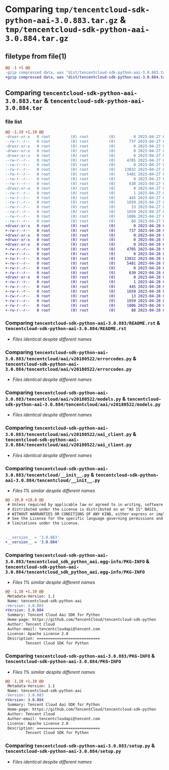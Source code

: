 # Comparing `tmp/tencentcloud-sdk-python-aai-3.0.883.tar.gz` & `tmp/tencentcloud-sdk-python-aai-3.0.884.tar.gz`

## filetype from file(1)

```diff
@@ -1 +1 @@
-gzip compressed data, was "dist/tencentcloud-sdk-python-aai-3.0.883.tar", last modified: Thu Apr 27 00:15:04 2023, max compression
+gzip compressed data, was "dist/tencentcloud-sdk-python-aai-3.0.884.tar", last modified: Fri Apr 28 01:54:50 2023, max compression
```

## Comparing `tencentcloud-sdk-python-aai-3.0.883.tar` & `tencentcloud-sdk-python-aai-3.0.884.tar`

### file list

```diff
@@ -1,19 +1,19 @@
-drwxr-xr-x   0 root         (0) root         (0)        0 2023-04-27 00:15:04.000000 tencentcloud-sdk-python-aai-3.0.883/
--rw-r--r--   0 root         (0) root         (0)      737 2023-04-27 00:15:04.000000 tencentcloud-sdk-python-aai-3.0.883/README.rst
-drwxr-xr-x   0 root         (0) root         (0)        0 2023-04-27 00:15:04.000000 tencentcloud-sdk-python-aai-3.0.883/tencentcloud/
-drwxr-xr-x   0 root         (0) root         (0)        0 2023-04-27 00:15:04.000000 tencentcloud-sdk-python-aai-3.0.883/tencentcloud/aai/
-drwxr-xr-x   0 root         (0) root         (0)        0 2023-04-27 00:15:04.000000 tencentcloud-sdk-python-aai-3.0.883/tencentcloud/aai/v20180522/
--rw-r--r--   0 root         (0) root         (0)     4705 2023-04-27 00:15:04.000000 tencentcloud-sdk-python-aai-3.0.883/tencentcloud/aai/v20180522/errorcodes.py
--rw-r--r--   0 root         (0) root         (0)        0 2023-04-27 00:15:04.000000 tencentcloud-sdk-python-aai-3.0.883/tencentcloud/aai/v20180522/__init__.py
--rw-r--r--   0 root         (0) root         (0)    13032 2023-04-27 00:15:04.000000 tencentcloud-sdk-python-aai-3.0.883/tencentcloud/aai/v20180522/models.py
--rw-r--r--   0 root         (0) root         (0)     5481 2023-04-27 00:15:04.000000 tencentcloud-sdk-python-aai-3.0.883/tencentcloud/aai/v20180522/aai_client.py
--rw-r--r--   0 root         (0) root         (0)        0 2023-04-27 00:15:04.000000 tencentcloud-sdk-python-aai-3.0.883/tencentcloud/aai/__init__.py
--rw-r--r--   0 root         (0) root         (0)      630 2023-04-27 00:15:04.000000 tencentcloud-sdk-python-aai-3.0.883/tencentcloud/__init__.py
-drwxr-xr-x   0 root         (0) root         (0)        0 2023-04-27 00:15:04.000000 tencentcloud-sdk-python-aai-3.0.883/tencentcloud_sdk_python_aai.egg-info/
--rw-r--r--   0 root         (0) root         (0)        1 2023-04-27 00:15:04.000000 tencentcloud-sdk-python-aai-3.0.883/tencentcloud_sdk_python_aai.egg-info/dependency_links.txt
--rw-r--r--   0 root         (0) root         (0)      445 2023-04-27 00:15:04.000000 tencentcloud-sdk-python-aai-3.0.883/tencentcloud_sdk_python_aai.egg-info/SOURCES.txt
--rw-r--r--   0 root         (0) root         (0)     1659 2023-04-27 00:15:04.000000 tencentcloud-sdk-python-aai-3.0.883/tencentcloud_sdk_python_aai.egg-info/PKG-INFO
--rw-r--r--   0 root         (0) root         (0)       13 2023-04-27 00:15:04.000000 tencentcloud-sdk-python-aai-3.0.883/tencentcloud_sdk_python_aai.egg-info/top_level.txt
--rw-r--r--   0 root         (0) root         (0)     1659 2023-04-27 00:15:04.000000 tencentcloud-sdk-python-aai-3.0.883/PKG-INFO
--rw-r--r--   0 root         (0) root         (0)     1006 2023-04-27 00:15:04.000000 tencentcloud-sdk-python-aai-3.0.883/setup.py
--rw-r--r--   0 root         (0) root         (0)       88 2023-04-27 00:15:04.000000 tencentcloud-sdk-python-aai-3.0.883/setup.cfg
+drwxr-xr-x   0 root         (0) root         (0)        0 2023-04-28 01:54:50.000000 tencentcloud-sdk-python-aai-3.0.884/
+-rw-r--r--   0 root         (0) root         (0)      737 2023-04-28 01:54:50.000000 tencentcloud-sdk-python-aai-3.0.884/README.rst
+drwxr-xr-x   0 root         (0) root         (0)        0 2023-04-28 01:54:50.000000 tencentcloud-sdk-python-aai-3.0.884/tencentcloud/
+drwxr-xr-x   0 root         (0) root         (0)        0 2023-04-28 01:54:50.000000 tencentcloud-sdk-python-aai-3.0.884/tencentcloud/aai/
+drwxr-xr-x   0 root         (0) root         (0)        0 2023-04-28 01:54:50.000000 tencentcloud-sdk-python-aai-3.0.884/tencentcloud/aai/v20180522/
+-rw-r--r--   0 root         (0) root         (0)     4705 2023-04-28 01:54:50.000000 tencentcloud-sdk-python-aai-3.0.884/tencentcloud/aai/v20180522/errorcodes.py
+-rw-r--r--   0 root         (0) root         (0)        0 2023-04-28 01:54:50.000000 tencentcloud-sdk-python-aai-3.0.884/tencentcloud/aai/v20180522/__init__.py
+-rw-r--r--   0 root         (0) root         (0)    13032 2023-04-28 01:54:50.000000 tencentcloud-sdk-python-aai-3.0.884/tencentcloud/aai/v20180522/models.py
+-rw-r--r--   0 root         (0) root         (0)     5481 2023-04-28 01:54:50.000000 tencentcloud-sdk-python-aai-3.0.884/tencentcloud/aai/v20180522/aai_client.py
+-rw-r--r--   0 root         (0) root         (0)        0 2023-04-28 01:54:50.000000 tencentcloud-sdk-python-aai-3.0.884/tencentcloud/aai/__init__.py
+-rw-r--r--   0 root         (0) root         (0)      630 2023-04-28 01:54:50.000000 tencentcloud-sdk-python-aai-3.0.884/tencentcloud/__init__.py
+drwxr-xr-x   0 root         (0) root         (0)        0 2023-04-28 01:54:50.000000 tencentcloud-sdk-python-aai-3.0.884/tencentcloud_sdk_python_aai.egg-info/
+-rw-r--r--   0 root         (0) root         (0)        1 2023-04-28 01:54:50.000000 tencentcloud-sdk-python-aai-3.0.884/tencentcloud_sdk_python_aai.egg-info/dependency_links.txt
+-rw-r--r--   0 root         (0) root         (0)      445 2023-04-28 01:54:50.000000 tencentcloud-sdk-python-aai-3.0.884/tencentcloud_sdk_python_aai.egg-info/SOURCES.txt
+-rw-r--r--   0 root         (0) root         (0)     1659 2023-04-28 01:54:50.000000 tencentcloud-sdk-python-aai-3.0.884/tencentcloud_sdk_python_aai.egg-info/PKG-INFO
+-rw-r--r--   0 root         (0) root         (0)       13 2023-04-28 01:54:50.000000 tencentcloud-sdk-python-aai-3.0.884/tencentcloud_sdk_python_aai.egg-info/top_level.txt
+-rw-r--r--   0 root         (0) root         (0)     1659 2023-04-28 01:54:50.000000 tencentcloud-sdk-python-aai-3.0.884/PKG-INFO
+-rw-r--r--   0 root         (0) root         (0)     1006 2023-04-28 01:54:50.000000 tencentcloud-sdk-python-aai-3.0.884/setup.py
+-rw-r--r--   0 root         (0) root         (0)       88 2023-04-28 01:54:50.000000 tencentcloud-sdk-python-aai-3.0.884/setup.cfg
```

### Comparing `tencentcloud-sdk-python-aai-3.0.883/README.rst` & `tencentcloud-sdk-python-aai-3.0.884/README.rst`

 * *Files identical despite different names*

### Comparing `tencentcloud-sdk-python-aai-3.0.883/tencentcloud/aai/v20180522/errorcodes.py` & `tencentcloud-sdk-python-aai-3.0.884/tencentcloud/aai/v20180522/errorcodes.py`

 * *Files identical despite different names*

### Comparing `tencentcloud-sdk-python-aai-3.0.883/tencentcloud/aai/v20180522/models.py` & `tencentcloud-sdk-python-aai-3.0.884/tencentcloud/aai/v20180522/models.py`

 * *Files identical despite different names*

### Comparing `tencentcloud-sdk-python-aai-3.0.883/tencentcloud/aai/v20180522/aai_client.py` & `tencentcloud-sdk-python-aai-3.0.884/tencentcloud/aai/v20180522/aai_client.py`

 * *Files identical despite different names*

### Comparing `tencentcloud-sdk-python-aai-3.0.883/tencentcloud/__init__.py` & `tencentcloud-sdk-python-aai-3.0.884/tencentcloud/__init__.py`

 * *Files 1% similar despite different names*

```diff
@@ -10,8 +10,8 @@
 # Unless required by applicable law or agreed to in writing, software
 # distributed under the License is distributed on an "AS IS" BASIS,
 # WITHOUT WARRANTIES OR CONDITIONS OF ANY KIND, either express or implied.
 # See the License for the specific language governing permissions and
 # limitations under the License.
 
 
-__version__ = '3.0.883'
+__version__ = '3.0.884'
```

### Comparing `tencentcloud-sdk-python-aai-3.0.883/tencentcloud_sdk_python_aai.egg-info/PKG-INFO` & `tencentcloud-sdk-python-aai-3.0.884/tencentcloud_sdk_python_aai.egg-info/PKG-INFO`

 * *Files 1% similar despite different names*

```diff
@@ -1,10 +1,10 @@
 Metadata-Version: 1.1
 Name: tencentcloud-sdk-python-aai
-Version: 3.0.883
+Version: 3.0.884
 Summary: Tencent Cloud Aai SDK for Python
 Home-page: https://github.com/TencentCloud/tencentcloud-sdk-python
 Author: Tencent Cloud
 Author-email: tencentcloudapi@tencent.com
 License: Apache License 2.0
 Description: ============================
         Tencent Cloud SDK for Python
```

### Comparing `tencentcloud-sdk-python-aai-3.0.883/PKG-INFO` & `tencentcloud-sdk-python-aai-3.0.884/PKG-INFO`

 * *Files 1% similar despite different names*

```diff
@@ -1,10 +1,10 @@
 Metadata-Version: 1.1
 Name: tencentcloud-sdk-python-aai
-Version: 3.0.883
+Version: 3.0.884
 Summary: Tencent Cloud Aai SDK for Python
 Home-page: https://github.com/TencentCloud/tencentcloud-sdk-python
 Author: Tencent Cloud
 Author-email: tencentcloudapi@tencent.com
 License: Apache License 2.0
 Description: ============================
         Tencent Cloud SDK for Python
```

### Comparing `tencentcloud-sdk-python-aai-3.0.883/setup.py` & `tencentcloud-sdk-python-aai-3.0.884/setup.py`

 * *Files identical despite different names*

